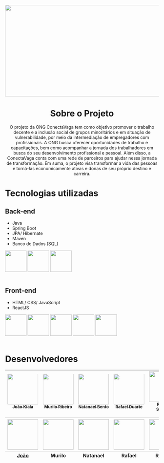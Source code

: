<!-- BANNER DO NOSSO PROJETO -->
<div align=center>
  <img width=800px height=300px src="https://ik.imagekit.io/6kg1q0s1r/C%C3%B3pia_de_Banners.png?updatedAt=1681922292947"  />
</div>


<!-- LOGO -->

<h1 align=center> Sobre o Projeto </h1>

<p align=center>O projeto da ONG ConectaVaga tem como objetivo promover o trabalho decente e a inclusão social de grupos minoritários e em situação de vulnerabilidade, por meio da intermediação de empregadores com profissionais. 
A ONG busca oferecer oportunidades de trabalho e capacitações, bem como acompanhar a jornada dos trabalhadores em busca do seu desenvolvimento profissional e pessoal. 
Além disso, a ConectaVaga conta com uma rede de parceiros para ajudar nessa jornada de transformação. 
Em suma, o projeto visa transformar a vida das pessoas e torná-las economicamente ativas e donas de seu próprio destino e carreira.</p>

# Tecnologias utilizadas 
<!-- ALGUM BANNER SOBRE TECNOLOGIAS -->

## Back-end
* Java
* Spring Boot
* JPA/ Hibernate
* Maven 
* Banco de Dados (SQL)

<div style=inline>
  <img width=70px src="https://cdn.jsdelivr.net/gh/devicons/devicon/icons/java/java-original-wordmark.svg" />
  <img width=70px src="https://cdn.jsdelivr.net/gh/devicons/devicon/icons/mysql/mysql-original-wordmark.svg" />
  <img width=70px src="https://cdn.jsdelivr.net/gh/devicons/devicon/icons/spring/spring-original-wordmark.svg" />
</div>
<br>

## Front-end
* HTML/ CSS/ JavaScript
* ReactJS

<div style=inline>
  <img width=70px src="https://cdn.jsdelivr.net/gh/devicons/devicon/icons/html5/html5-original-wordmark.svg" />
  <img width=70px src="https://cdn.jsdelivr.net/gh/devicons/devicon/icons/css3/css3-original-wordmark.svg" />
  <img width=70px src="https://cdn.jsdelivr.net/gh/devicons/devicon/icons/javascript/javascript-original.svg" />
  <img width=70px src="https://cdn.jsdelivr.net/gh/devicons/devicon/icons/react/react-original-wordmark.svg" />
  <img width=70px src="https://cdn.jsdelivr.net/gh/devicons/devicon/icons/typescript/typescript-original.svg" />
</div>
  <br>

<!-- ICONES DAS TECNOLOGIAS -->

# Desenvolvedores 

[<img src="https://ik.imagekit.io/6kg1q0s1r/usuario.png?updatedAt=1681419914309" width=100 height=100 > <br> <sub> João Kiala </sub>](https://github.com/Joaopanzo261) | [<img src="https://ik.imagekit.io/6kg1q0s1r/usuario.png?updatedAt=1681419914309" width=100 height=100> <br> <sub> Murilo Ribeiro </sub>](https://github.com/MuRibeiro) | [<img src="https://ik.imagekit.io/6kg1q0s1r/usuario.png?updatedAt=1681419914309" width=100 height=100> <br> <sub> Natanael Bento </sub>](https://github.com/natanael-bento) | [<img src="https://ik.imagekit.io/6kg1q0s1r/usuario.png?updatedAt=1681419914309" width=100 height=100> <br> <sub> Rafael Duarte </sub>](https://github.com/RafaelAstora) | [<img src="https://ik.imagekit.io/6kg1q0s1r/usuario.png?updatedAt=1681419914309" width=100 height=100> <br> <sub> Rebeca Santana </sub>](https://github.com/rebecasantana) | [<img src="https://ik.imagekit.io/6kg1q0s1r/usuario.png?updatedAt=1681419914309" width=100 height=100> <br> <sub> Rony dos Santos </sub>](https://github.com/ronyrst) | [<img src="https://ik.imagekit.io/6kg1q0s1r/usuario.png?updatedAt=1681419914309" width=100 height=100> <br> <sub> Vitoria Busch </sub>](https://github.com/vfpark)
| :---: | :---: | :---: | :---: | :---: | :---: | :---: |

<div align=center>
    <table>
      <thead>
        <tr>
          <th><img src="https://ik.imagekit.io/6kg1q0s1r/usuario.png?updatedAt=1681419914309" width=100 height=100 ></th>
          <th><img src="https://ik.imagekit.io/6kg1q0s1r/usuario.png?updatedAt=1681419914309" width=100 height=100 ></th>
          <th><img src="https://ik.imagekit.io/6kg1q0s1r/usuario.png?updatedAt=1681419914309" width=100 height=100 ></th>
          <th><img src="https://ik.imagekit.io/6kg1q0s1r/usuario.png?updatedAt=1681419914309" width=100 height=100 ></th>
          <th><img src="https://ik.imagekit.io/6kg1q0s1r/usuario.png?updatedAt=1681419914309" width=100 height=100 ></th>
          <th><img src="https://ik.imagekit.io/6kg1q0s1r/usuario.png?updatedAt=1681419914309" width=100 height=100 ></th>
          <th><img src="https://ik.imagekit.io/6kg1q0s1r/usuario.png?updatedAt=1681419914309" width=100 height=100 ></th>
        </tr>
        <tr>
          <th><a href='https://github.com/Joaopanzo261' target="_blank" rel=noreferrer>João</a></th>
          <th>Murilo</th>
          <th>Natanael</th>
          <th>Rafael</th>
          <th>Rebeca</th>
          <th>Rony</th>
          <th>Vitoria</th>
        </tr>
      </thead>
    </table>
</div>
